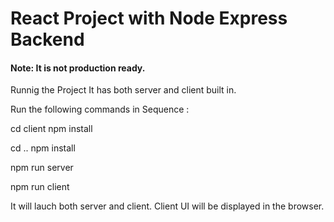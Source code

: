 # React Project with Node Express Backend

#### Note: It is not production ready.

Runnig the Project
It has both server and client built in. 

Run the following commands in Sequence : 

cd client 
npm install

cd ..
npm install

npm run server

npm run client


It will lauch both server and client. Client UI will be displayed in the browser.

